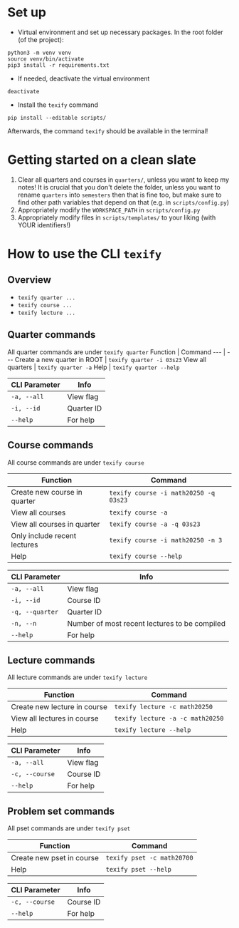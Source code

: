 # Set up
- Virtual environment and set up necessary packages. In the root folder (of the project):
```
python3 -m venv venv
source venv/bin/activate
pip3 install -r requirements.txt
```
- If needed, deactivate the virtual environment
```
deactivate
```
- Install the `texify` command
```
pip install --editable scripts/
```
<!-- https://click.palletsprojects.com/en/8.1.x/setuptools/ -->
Afterwards, the command `texify` should be available in the terminal!

# Getting started on a clean slate
1. Clear all quarters and courses in `quarters/`, unless you want to keep my notes! It is crucial that you don't delete the folder, unless you want to rename `quarters` into `semesters` then that is fine too, but make sure to find other path variables that depend on that  (e.g. in `scripts/config.py`)
2. Appropriately modify the `WORKSPACE_PATH` in `scripts/config.py`
3. Appropriately modify files in `scripts/templates/` to your liking (with YOUR identifiers!)

# How to use the CLI `texify`
## Overview
- `texify quarter ...`
- `texify course ...`
- `texify lecture ...`
## Quarter commands
All quarter commands are under `texify quarter`
Function | Command
--- | ---
Create a new quarter in ROOT | `texify quarter -i 03s23`
View all quarters | `texify quarter -a`
Help | `texify quarter --help`

CLI Parameter | Info
--- | ---
`-a, --all` | View flag
`-i, --id` | Quarter ID
`--help` | For help

## Course commands
All course commands are under `texify course`

Function | Command
--- | ---
Create new course in quarter | `texify course -i math20250 -q 03s23`
View all courses | `texify course -a`
View all courses in quarter | `texify course -a -q 03s23`
Only include recent lectures | `texify course -i math20250 -n 3`
Help | `texify course --help`

CLI Parameter | Info
--- | ---
`-a, --all` | View flag
`-i, --id` | Course ID
`-q, --quarter` | Quarter ID
`-n, --n` | Number of most recent lectures to be compiled
`--help` | For help

## Lecture commands
All lecture commands are under `texify lecture`

Function | Command
--- | ---
Create new lecture in course | `texify lecture -c math20250`
View all lectures in course | `texify lecture -a -c math20250`
Help | `texify lecture --help`

CLI Parameter | Info
--- | ---
`-a, --all` | View flag
`-c, --course` | Course ID
`--help` | For help

## Problem set commands
All pset commands are under `texify pset`

Function | Command
--- | ---
Create new pset in course | `texify pset -c math20700`
Help | `texify pset --help`

CLI Parameter | Info
--- | ---
`-c, --course` | Course ID
`--help` | For help


